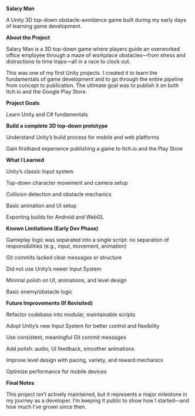 **Salary Man**

A Unity 3D top-down obstacle-avoidance game built during my early days of learning game development.


**About the Project**

Salary Man is a 3D top-down game where players guide an overworked office employee through a maze of workplace obstacles—from stress and distractions to time traps—all in a race to clock out.

This was one of my first Unity projects. I created it to learn the fundamentals of game development and to go through the entire pipeline from concept to publication. The ultimate goal was to publish it on both Itch.io and the Google Play Store.


**Project Goals**

Learn Unity and C# fundamentals


**Build a complete 3D top-down prototype**

Understand Unity’s build process for mobile and web platforms

Gain firsthand experience publishing a game to Itch.io and the Play Store


**What I Learned**

Unity’s classic Input system

Top-down character movement and camera setup

Collision detection and obstacle mechanics

Basic animation and UI setup

Exporting builds for Android and WebGL


**Known Limitations (Early Dev Phase)**

Gameplay logic was separated into a single script: no separation of responsibilities (e.g., input, movement, animation)

Git commits lacked clear messages or structure

Did not use Unity’s newer Input System

Minimal polish on UI, animations, and level design

Basic enemy/obstacle logic


**Future Improvements (If Revisited)**

Refactor codebase into modular, maintainable scripts

Adopt Unity’s new Input System for better control and flexibility

Use consistent, meaningful Git commit messages

Add polish: audio, UI feedback, smoother animations

Improve level design with pacing, variety, and reward mechanics

Optimize performance for mobile devices


**Final Notes**

This project isn’t actively maintained, but it represents a major milestone in my journey as a developer. I’m keeping it public to show how I started—and how much I’ve grown since then.
